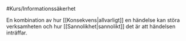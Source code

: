 #Kurs/Informationssäkerhet 

En kombination av hur  [[Konsekvens|allvarligt]] en händelse kan störa verksamheten och hur [[Sannolikhet|sannolikt]] det är att händelsen inträffar.